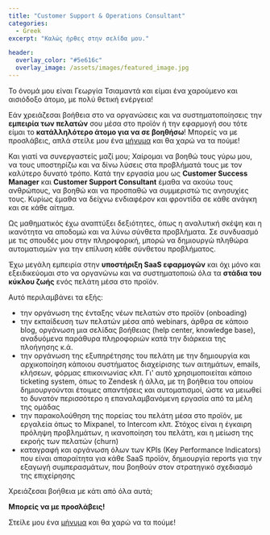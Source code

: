 ```yaml
---
title: "Customer Support & Operations Consultant"
categories:
  - Greek
excerpt: "Καλώς ήρθες στην σελίδα μου."

header:
  overlay_color: "#5e616c"
  overlay_image: /assets/images/featured_image.jpg
---
```



Το όνομά μου είναι Γεωργία Τσιαμαντά και είμαι ένα χαρούμενο και αισιόδοξο άτομο, με πολύ θετική ενέργεια! 

Εάν χρειάζεσαι βοήθεια στο να οργανώσεις και να συστηματοποίησεις την **εμπειρία των πελατών** σου μέσα στο προϊόν ή την εφαρμογή σου τότε είμαι το **κατάλληλότερο άτομο για να σε βοηθήσω**! Μπορείς να με προσλάβεις, απλά στείλε μου ένα [μήνυμα](mailto:georgia.tsiamanta@gmail.com) και θα χαρώ να τα πούμε!

Και γιατί να συνεργαστείς μαζί μου; Χαίρομαι να βοηθώ τους γύρω μου, να τους υποστηρίζω και να δίνω λύσεις στα προβλήματά τους με τον καλύτερο δυνατό τρόπο. Κατά την εργασία μου ως **Customer Success Manager** και **Customer Support Consultant** έμαθα να ακούω τους ανθρώπους, να βοηθώ και να προσπαθώ να συμμεριστώ τις ανησυχίες τους. Κυρίως έμαθα να δείχνω ενδιαφέρον και φροντίδα σε κάθε ανάγκη και σε κάθε αίτημα. 

Ως μαθηματικός έχω αναπτύξει δεξιότητες, όπως η αναλυτική σκέψη και η ικανότητα να αποδομώ και να λύνω σύνθετα προβλήματα. Σε συνδυασμό με τις σπουδές μου στην πληροφορική, μπορώ να δημιουργώ πληθώρα αυτοματισμών για την επίλυση κάθε σύνθετου προβλήματος. 

Έχω μεγάλη εμπειρία στην **υποστήριξη SaaS εφαρμογών** και όχι μόνο και εξειδικεύομαι στο να οργανώνω και να συστηματοποιώ όλα τα **στάδια του κύκλου ζωής** ενός πελάτη μέσα στο προϊόν. 

Αυτό περιλαμβάνει τα εξής: 

- την οργάνωση της ένταξης νέων πελατών στο προϊόν (onboading)
- την εκπαίδευση των πελατών μέσα από webinars, άρθρα σε κάποιο blog, οργάνωση μια σελίδας βοήθειας (help center, knowledge base), αναδυόμενα παράθυρα πληροφοριών κατά την διάρκεια της πλοήγησης κ.ά.
- την οργάνωση της εξυπηρέτησης του πελάτη με την δημιουργία και αρχικοποίηση κάποιου συστήματος διαχείρισης των αιτημάτων, emails, κλήσεων, φόρμας επικοινωνίας κλπ. Γι' αυτό χρησιμοποιείται κάποιο ticketing system, όπως το Zendesk ή άλλα, με τη βοήθεια του οποίου δημιουργούνται έτοιμες απαντήσεις και αυτοματισμοί, ώστε να μειωθεί το δυνατόν περισσότερο η επαναλαμβανόμενη εργασία από τα μέλη της ομάδας
- την παρακολούθηση της πορείας του πελάτη μέσα στο προϊόν, με εργαλεία όπως το Mixpanel, το Intercom κλπ. Στόχος είναι η έγκαιρη πρόληψη προβλημάτων, η ικανοποίηση του πελάτη, και η μείωση της εκροής των πελατών (churn)
- καταγραφή και οργάνωση όλων των KPIs (Key Performance Indicators) που είναι απαραίτητα για κάθε SaaS προϊόν, δημιουργία reports για την εξαγωγή συμπερασμάτων, που βοηθούν στον στρατηγικό σχεδιασμό της επιχείρησης

Χρειάζεσαι βοήθεια με κάτι από όλα αυτά;  

**Μπορείς να με προσλάβεις!**

Στείλε μου ένα [μήνυμα](mailto:georgia.tsiamanta@gmail.com) και θα χαρώ να τα πούμε!